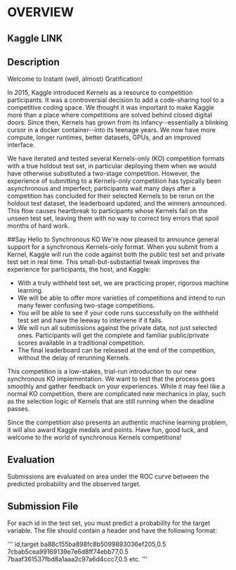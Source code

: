 # OVERVIEW

## Kaggle LINK

## Description
Welcome to Instant (well, almost) Gratification!

In 2015, Kaggle introduced Kernels as a resource to competition participants. It was a controversial decision to add a code-sharing tool to a competitive coding space. We thought it was important to make Kaggle more than a place where competitions are solved behind closed digital doors. Since then, Kernels has grown from its infancy--essentially a blinking cursor in a docker container--into its teenage years. We now have more compute, longer runtimes, better datasets, GPUs, and an improved interface.

We have iterated and tested several Kernels-only (KO) competition formats with a true holdout test set, in particular deploying them when we would have otherwise substituted a two-stage competition. However, the experience of submitting to a Kernels-only competition has typically been asynchronous and imperfect; participants wait many days after a competition has concluded for their selected Kernels to be rerun on the holdout test dataset, the leaderboard updated, and the winners announced. This flow causes heartbreak to participants whose Kernels fail on the unseen test set, leaving them with no way to correct tiny errors that spoil months of hard work.

##Say Hello to Synchronous KO
We're now pleased to announce general support for a synchronous Kernels-only format. When you submit from a Kernel, Kaggle will run the code against both the public test set and private test set in real time. This small-but-substantial tweak improves the experience for participants, the host, and Kaggle:

- With a truly withheld test set, we are practicing proper, rigorous machine learning.
- We will be able to offer more varieties of competitions and intend to run many fewer confusing two-stage competitions.
- You will be able to see if your code runs successfully on the withheld test set and have the leeway to intervene if it fails.
- We will run all submissions against the private data, not just selected ones. Participants will get the complete and familiar public/private scores available in a traditional competition.
- The final leaderboard can be released at the end of the competition, without the delay of rerunning Kernels.

This competition is a low-stakes, trial-run introduction to our new synchronous KO implementation. We want to test that the process goes smoothly and gather feedback on your experiences. While it may feel like a normal KO competition, there are complicated new mechanics in play, such as the selection logic of Kernels that are still running when the deadline passes.

Since the competition also presents an authentic machine learning problem, it will also award Kaggle medals and points. Have fun, good luck, and welcome to the world of synchronous Kernels competitions!

## Evaluation
Submissions are evaluated on area under the ROC curve between the predicted probability and the observed target.

## Submission File
For each id in the test set, you must predict a probability for the target variable. The file should contain a header and have the following format:

'''
id,target
ba88c155ba898fc8b5099893036ef205,0.5
7cbab5cea99169139e7e6d8ff74ebb77,0.5
7baaf361537fbd8a1aaa2c97a6d4ccc7,0.5
etc.
'''
